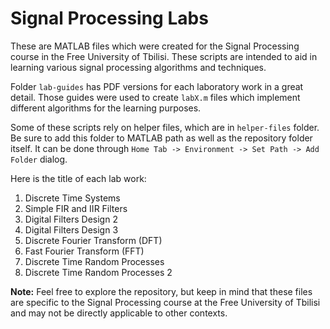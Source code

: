 # Signal Processing Labs

These are MATLAB files which were created for the Signal Processing course in the Free University of Tbilisi. 
These scripts are intended to aid in learning various signal processing algorithms and techniques.

Folder `lab-guides` has PDF versions for each laboratory work in a great detail. Those guides were used to create 
`labX.m` files which implement different algorithms for the learning purposes.

Some of these scripts rely on helper files, which are in `helper-files` folder. Be sure to add this folder to MATLAB path as well as the repository folder itself.
 It can be done through `Home Tab -> Environment -> Set Path -> Add Folder` dialog.
 
 Here is the title of each lab work:
 1. Discrete Time Systems
 2. Simple FIR and IIR Filters
 3. Digital Filters Design 2
 4. Digital Filters Design 3
 5. Discrete Fourier Transform (DFT)
 6. Fast Fourier Transform (FFT)
 7. Discrete Time Random Processes
 8. Discrete Time Random Processes 2

**Note:** Feel free to explore the repository, but keep in mind that these files are specific to the 
Signal Processing course at the Free University of Tbilisi and may not be directly applicable to other contexts.
